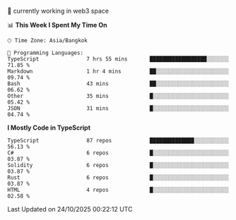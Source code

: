 🔭 currently working in web3 space

<!--START_SECTION:waka-->
📊 **This Week I Spent My Time On** 

```text
🕑︎ Time Zone: Asia/Bangkok

💬 Programming Languages: 
TypeScript               7 hrs 55 mins       ██████████████████░░░░░░░   71.85 % 
Markdown                 1 hr 4 mins         ██░░░░░░░░░░░░░░░░░░░░░░░   09.74 % 
Bash                     43 mins             ██░░░░░░░░░░░░░░░░░░░░░░░   06.62 % 
Other                    35 mins             █░░░░░░░░░░░░░░░░░░░░░░░░   05.42 % 
JSON                     31 mins             █░░░░░░░░░░░░░░░░░░░░░░░░   04.74 % 
```

**I Mostly Code in TypeScript** 

```text
TypeScript               87 repos            ██████████████░░░░░░░░░░░   56.13 % 
C#                       6 repos             █░░░░░░░░░░░░░░░░░░░░░░░░   03.87 % 
Solidity                 6 repos             █░░░░░░░░░░░░░░░░░░░░░░░░   03.87 % 
Rust                     6 repos             █░░░░░░░░░░░░░░░░░░░░░░░░   03.87 % 
HTML                     4 repos             █░░░░░░░░░░░░░░░░░░░░░░░░   02.58 % 
```




 Last Updated on 24/10/2025 00:22:12 UTC
<!--END_SECTION:waka-->
